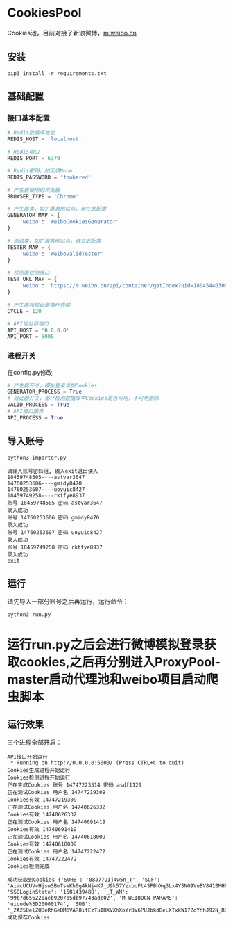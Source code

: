 # CookiesPool

Cookies池，目前对接了新浪微博，[m.weibo.cn](https://m.weibo.cn)


## 安装

```
pip3 install -r requirements.txt
```

## 基础配置 

### 接口基本配置

```python
# Redis数据库地址
REDIS_HOST = 'localhost'

# Redis端口
REDIS_PORT = 6379

# Redis密码，如无填None
REDIS_PASSWORD = 'foobared'

# 产生器使用的浏览器
BROWSER_TYPE = 'Chrome'

# 产生器类，如扩展其他站点，请在此配置
GENERATOR_MAP = {
    'weibo': 'WeiboCookiesGenerator'
}

# 测试类，如扩展其他站点，请在此配置
TESTER_MAP = {
    'weibo': 'WeiboValidTester'
}

# 检测器检测接口
TEST_URL_MAP = {
    'weibo': 'https://m.weibo.cn/api/container/getIndex?uid=1804544030&type=uid&page=1&containerid=1076031804544030'
}

# 产生器和验证器循环周期
CYCLE = 120

# API地址和端口
API_HOST = '0.0.0.0'
API_PORT = 5000

```

### 进程开关

在config.py修改

```python
# 产生器开关，模拟登录添加Cookies
GENERATOR_PROCESS = True
# 验证器开关，循环检测数据库中Cookies是否可用，不可用删除
VALID_PROCESS = True
# API接口服务
API_PROCESS = True
```

## 导入账号

```
python3 importer.py
```

```
请输入账号密码组, 输入exit退出读入
18459748505----astvar3647
14760253606----gmidy8470
14760253607----uoyuic8427
18459749258----rktfye8937
账号 18459748505 密码 astvar3647
录入成功
账号 14760253606 密码 gmidy8470
录入成功
账号 14760253607 密码 uoyuic8427
录入成功
账号 18459749258 密码 rktfye8937
录入成功
exit
```


## 运行

请先导入一部分账号之后再运行，运行命令：

```
python3 run.py
```
# 运行run.py之后会进行微博模拟登录获取cookies,之后再分别进入ProxyPool-master启动代理池和weibo项目启动爬虫脚本

## 运行效果

三个进程全部开启：


```
API接口开始运行
 * Running on http://0.0.0.0:5000/ (Press CTRL+C to quit)
Cookies生成进程开始运行
Cookies检测进程开始运行
正在生成Cookies 账号 14747223314 密码 asdf1129
正在测试Cookies 用户名 14747219309
Cookies有效 14747219309
正在测试Cookies 用户名 14740626332
Cookies有效 14740626332
正在测试Cookies 用户名 14740691419
Cookies有效 14740691419
正在测试Cookies 用户名 14740618009
Cookies有效 14740618009
正在测试Cookies 用户名 14747222472
Cookies有效 14747222472
Cookies检测完成

成功获取到Cookies {'SUHB': '08J77UIj4w5n_T', 'SCF': 'AimcUCUVvHjswSBmTswKh0g4kNj4K7_U9k57YzxbqFt4SFBhXq3Lx4YSNO9VuBV841BMHFIaH4ipnfqZnK7W6Qs.', 'SSOLoginState': '1501439488', '_T_WM': '99b7d656220aeb9207b5db97743adc02', 'M_WEIBOCN_PARAMS': 'uicode%3D20000174', 'SUB': '_2A250elZQDeRhGeBM6VAR8ifEzTuIHXVXhXoYrDV6PUJbkdBeLXTxkW17ZoYhhJ92N_RGCjmHpfv9TB8OJQ..'}
成功保存Cookies
```
